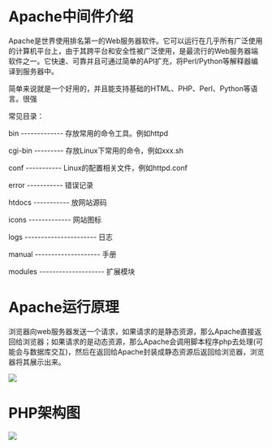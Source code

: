 # Apache中间件介绍

Apache是世界使用排名第一的Web服务器软件。它可以运行在几乎所有广泛使用的计算机平台上，由于其跨平台和安全性被广泛使用，是最流行的Web服务器端软件之一。它快速、可靠并且可通过简单的API扩充，将Perl/Python等解释器编译到服务器中。

简单来说就是一个好用的，并且能支持基础的HTML、PHP、Perl、Python等语言。很强

常见目录：

bin ------------- 存放常用的命令工具。例如httpd

cgi-bin --------- 存放Linux下常用的命令，例如xxx.sh

conf ----------- Linux的配置相关文件，例如httpd.conf

error ----------- 错误记录

htdocs ----------- 放网站源码

icons ------------- 网站图标

logs ---------------------- 日志

manual -------------------- 手册

modules -------------------- 扩展模块

# Apache运行原理

浏览器向web服务器发送一个请求，如果请求的是静态资源，那么Apache直接返回给浏览器；如果请求的是动态资源，那么Apache会调用脚本程序php去处理(可能会与数据库交互)，然后在返回给Apache封装成静态资源后返回给浏览器，浏览器将其展示出来。

![](https://img-blog.csdnimg.cn/img_convert/b7bd5d54be59e081f104ac9589ea5c6f.png)

# PHP架构图

![](https://xiamo11.oss-cn-beijing.aliyuncs.com/image-20210509114919117.png)